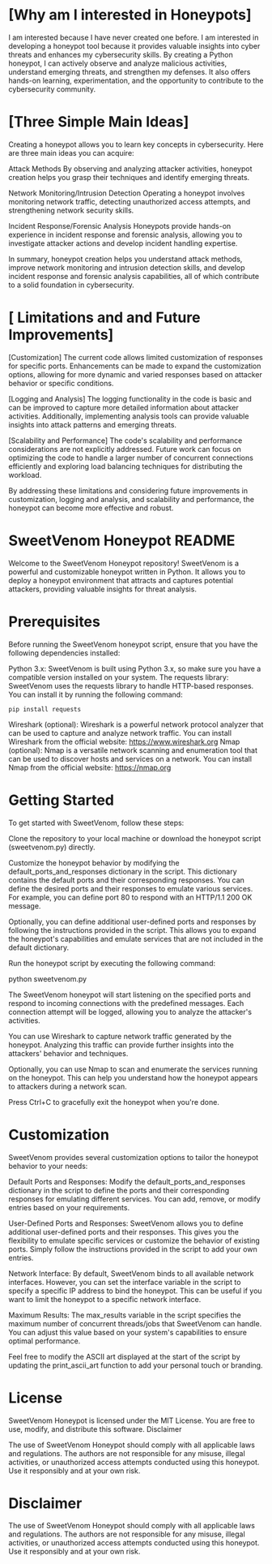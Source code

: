 [Why am I interested in Honeypots]
===
   I am interested because I have never created one before. I am interested in developing a honeypot tool because it provides valuable insights into cyber threats and enhances my cybersecurity skills. By creating a Python honeypot, I can actively observe and analyze malicious activities, understand emerging threats, and strengthen my defenses. It also offers hands-on learning, experimentation, and the opportunity to contribute to the cybersecurity community.

[Three Simple Main Ideas]
===
   Creating a honeypot allows you to learn key concepts in cybersecurity. Here are three main ideas you can acquire:

   Attack Methods
	By observing and analyzing attacker activities, honeypot creation helps you grasp their techniques and identify emerging threats.

   Network Monitoring/Intrusion Detection
	Operating a honeypot involves monitoring network traffic, detecting unauthorized access attempts, and strengthening network security skills.

   Incident Response/Forensic Analysis
	Honeypots provide hands-on experience in incident response and forensic analysis, allowing you to investigate attacker actions and develop incident handling expertise.

   In summary, honeypot creation helps you understand attack methods, improve network monitoring and intrusion detection skills, and develop incident response and forensic analysis capabilities, all of which contribute to a solid foundation in cybersecurity.


[ Limitations and and Future Improvements]
===
   [Customization]
	The current code allows limited customization of responses for specific ports. Enhancements can be made to expand the customization options, allowing for more dynamic and varied responses based on attacker behavior or specific conditions.

   [Logging and Analysis]
	The logging functionality in the code is basic and can be improved to capture more detailed information about attacker activities. Additionally, implementing analysis tools can provide valuable insights into attack patterns and emerging threats.

   [Scalability and Performance]
	The code's scalability and performance considerations are not explicitly addressed. Future work can focus on optimizing the code to handle a larger number of concurrent connections efficiently and exploring load balancing techniques for distributing the workload.

   By addressing these limitations and considering future improvements in customization, logging and analysis, and scalability and performance, the honeypot can become more effective and robust.

SweetVenom Honeypot README
===
Welcome to the SweetVenom Honeypot repository! SweetVenom is a powerful and customizable honeypot written in Python. It allows you to deploy a honeypot environment that attracts and captures potential attackers, providing valuable insights for threat analysis.

Prerequisites
===

Before running the SweetVenom honeypot script, ensure that you have the following dependencies installed:

   Python 3.x: SweetVenom is built using Python 3.x, so make sure you have a compatible version installed on your system.
    The requests library: SweetVenom uses the requests library to handle HTTP-based responses. You can install it by running the following command:
```
pip install requests
```
   Wireshark (optional): Wireshark is a powerful network protocol analyzer that can be used to capture and analyze network traffic. You can install Wireshark from the official website: https://www.wireshark.org
    Nmap (optional): Nmap is a versatile network scanning and enumeration tool that can be used to discover hosts and services on a network. You can install Nmap from the official website: https://nmap.org

Getting Started
===
To get started with SweetVenom, follow these steps:

   Clone the repository to your local machine or download the honeypot script (sweetvenom.py) directly.

   Customize the honeypot behavior by modifying the default_ports_and_responses dictionary in the script. This dictionary contains the default ports and their corresponding responses. You can define the desired ports and their responses to emulate various services. For example, you can define port 80 to respond with an HTTP/1.1 200 OK message.

   Optionally, you can define additional user-defined ports and responses by following the instructions provided in the script. This allows you to expand the honeypot's capabilities and emulate services that are not included in the default dictionary.

   Run the honeypot script by executing the following command:

python sweetvenom.py

   The SweetVenom honeypot will start listening on the specified ports and respond to incoming connections with the predefined messages. Each connection attempt will be logged, allowing you to analyze the attacker's activities.

   You can use Wireshark to capture network traffic generated by the honeypot. Analyzing this traffic can provide further insights into the attackers' behavior and techniques.

   Optionally, you can use Nmap to scan and enumerate the services running on the honeypot. This can help you understand how the honeypot appears to attackers during a network scan.

   Press Ctrl+C to gracefully exit the honeypot when you're done.

Customization
===
SweetVenom provides several customization options to tailor the honeypot behavior to your needs:

   Default Ports and Responses: Modify the default_ports_and_responses dictionary in the script to define the ports and their corresponding responses for emulating different services. You can add, remove, or modify entries based on your requirements.

   User-Defined Ports and Responses: SweetVenom allows you to define additional user-defined ports and their responses. This gives you the flexibility to emulate specific services or customize the behavior of existing ports. Simply follow the instructions provided in the script to add your own entries.

   Network Interface: By default, SweetVenom binds to all available network interfaces. However, you can set the interface variable in the script to specify a specific IP address to bind the honeypot. This can be useful if you want to limit the honeypot to a specific network interface.

   Maximum Results: The max_results variable in the script specifies the maximum number of concurrent threads/jobs that SweetVenom can handle. You can adjust this value based on your system's capabilities to ensure optimal performance.

Feel free to modify the ASCII art displayed at the start of the script by updating the print_ascii_art function to add your personal touch or branding.

License
===
SweetVenom Honeypot is licensed under the MIT License. You are free to use, modify, and distribute this software.
Disclaimer

The use of SweetVenom Honeypot should comply with all applicable laws and regulations. The authors are not responsible for any misuse, illegal activities, or unauthorized access attempts conducted using this honeypot. Use it responsibly and at your own risk.


Disclaimer
===
The use of SweetVenom Honeypot should comply with all applicable laws and regulations. The authors are not responsible for any misuse, illegal activities, or unauthorized access attempts conducted using this honeypot. Use it responsibly and at your own risk.
